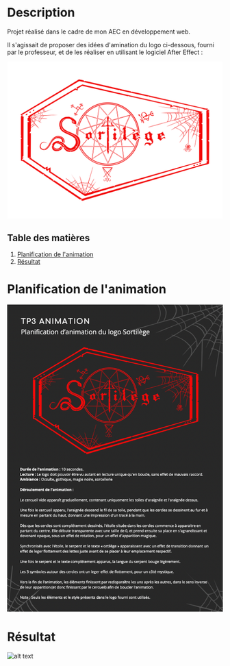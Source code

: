 # Description 

Projet réalisé dans le cadre de mon AEC en développement web. 

Il s'agissait de proposer des idées d'amination du logo ci-dessous, fourni par le professeur, et de les réaliser en utilisant le logiciel After Effect :

![alt text](./logo-fourni.png)

## Table des matières

1. [Planification de l'animation](#planification-de-lanimation)
2. [Résultat](#résultat)

# Planification de l'animation

![alt text](./planification.png)

# Résultat

![alt text](./resultat-final.gif)
